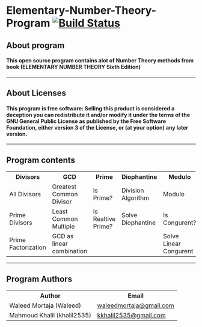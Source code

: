 # Elementary-Number-Theory-Program [![Build Status](https://travis-ci.org/WaleedMortaja/Elementary-Number-Theory.svg)](https://travis-ci.org/WaleedMortaja/Elementary-Number-Theory)

<h2>About program</h2>

<h4>This open source program contains alot of Number Theory methods from book (ELEMENTARY NUMBER THEORY Sixth Edition)</h4>

<hr>

<h2>About Licenses</h2>

<h4>This program is free software: Selling this product is considered a deception you can redistribute it and/or modify it under the terms of the GNU General Public License as published by the Free Software Foundation, either version 3 of the License, or (at your option) any later version.</h4>

<hr>

<h2>Program contents</h2>

<table>
  <tr><th>Divisors</th> <th>GCD</th> <th>Prime</th> <th>Diophantine</th> <th>Modulo</th> <th>Encryptions</th> <th>Chinese</th> <th>τ_σ_𝜙</th> <th>Primitive</th> </tr>
  
  <tr> <td>All Divisors</td> <td>Greatest Common Divisor</td> <td>Is Prime?</td> <td>Division Algorithm</td> <td>Modulo</td> <td>Caesar</td> <td>Solve Chinese</td> <td>Phi(𝜙)</td> <td>Primitive Roots Number</td>  </tr>
  
  <tr> <td>Prime Divisors</td> <td>Least Common Multiple</td> <td>Is Realtive Prime?</td> <td>Solve Diophantine</td>  <td>Is Congurent?</td> <td></td> <td></td> <td>Sigma(σ)</td> <td>Order</td> </tr>
  
  <tr> <td>Prime Factorization</td> <td>GCD as linear combination</td> <td></td> <td></td>  <td>Solve Linear Congurent</td> <td></td> <td></td> <td>Tau(τ)</td> <td>Primitive Roots</td> </tr>

</table>

<hr>

<h2>Program Authors</h2>

<table>
  <tr><th>Author</th><th>Email</th></tr>
  <tr><td>Waleed Mortaja (Waleed)</td><td><a href="mailto:waleedmortaja@gmail.com">waleedmortaja@gmail.com</a></td></tr>
  <tr><td>Mahmoud Khalil (khalil2535)</td><td><a href="mailto:kkhalil2535@gmail.com">kkhalil2535@gmail.com</a></td></tr>
</table>
